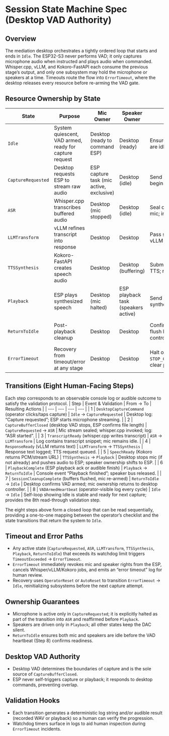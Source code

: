 # Session State Machine Spec (Desktop VAD Authority)

## Overview
The mediation desktop orchestrates a tightly ordered loop that starts and ends in `Idle`. The ESP32-S3 never performs VAD; it only captures microphone audio when instructed and plays audio when commanded. Whisper.cpp, vLLM, and Kokoro-FastAPI each consume the previous stage’s output, and only one subsystem may hold the microphone or speakers at a time. Timeouts route the flow into `ErrorTimeout`, where the desktop releases every resource before re-arming the VAD gate.

## Resource Ownership by State
| State | Purpose | Mic Owner | Speaker Owner | Entry Actions | Exit Trigger |
| --- | --- | --- | --- | --- | --- |
| `Idle` | System quiescent, VAD armed, ready for capture request | Desktop (ready to command ESP) | Desktop (ready) | Ensure ESP mic and DAC are idle; arm desktop VAD | Desktop issues `CaptureRequested` or `VADArmed` self-check |
| `CaptureRequested` | Desktop requests ESP to stream raw audio | ESP capture task (mic active, exclusive) | Desktop (idle) | Send `START_CAPTURE` to ESP; begin buffering PCM | Capture window closed or timeout |
| `ASR` | Whisper.cpp transcribes buffered audio | Desktop (mic stopped) | Desktop (idle) | Seal capture file, release mic; invoke Whisper.cpp | Transcript ready or timeout |
| `LLMTransform` | vLLM refines transcript into response | Desktop | Desktop | Pass sanitized transcript to vLLM | Response ready or timeout |
| `TTSSynthesis` | Kokoro-FastAPI creates speech audio | Desktop | Desktop (buffering) | Submit response text to TTS; reserve speaker bus | Audio buffer ready or timeout |
| `Playback` | ESP plays synthesized speech | Desktop (mic halted) | ESP playback task (speakers active) | Send `STOP_CAPTURE`; stream synthesized PCM to ESP | Playback finished/ack or timeout |
| `ReturnToIdle` | Post-playback cleanup | Desktop | Desktop | Confirm playback stop, flush buffers, re-enable mic control | Cleanup complete, VAD rearmed, or timeout |
| `ErrorTimeout` | Recovery from timeout/error at any stage | Desktop | Desktop | Halt outstanding jobs; send `STOP_CAPTURE`/`STOP_PLAYBACK`; clear pipelines | Manual or automatic reset after recovery period |

## Transitions (Eight Human-Facing Steps)
Each step corresponds to an observable console log or audible outcome to satisfy the validation protocol.
| Step | Event & Validation | From → To | Resulting Actions |
| --- | --- | --- | --- |
| 1 | `DesktopCaptureCommand` (operator clicks/taps capture) | `Idle` → `CaptureRequested` | Desktop log: “Capture requested”; ESP starts microphone streaming. |
| 2 | `CaptureBufferClosed` (desktop VAD stops, ESP confirms file length) | `CaptureRequested` → `ASR` | Mic stream sealed; whisper.cpp invoked; log: “ASR started”. |
| 3 | `TranscriptReady` (whisper.cpp writes transcript) | `ASR` → `LLMTransform` | Log contains transcript snippet; mic remains idle. |
| 4 | `ResponseReady` (vLLM returns text) | `LLMTransform` → `TTSSynthesis` | Response text logged; TTS request queued. |
| 5 | `SpeechReady` (Kokoro returns PCM/stream URL) | `TTSSynthesis` → `Playback` | Desktop stops mic (if not already) and pushes audio to ESP; speaker ownership shifts to ESP. |
| 6 | `PlaybackComplete` (ESP playback ack or audible finish) | `Playback` → `ReturnToIdle` | Console event “Playback finished”; speaker bus released. |
| 7 | `SessionCleanupComplete` (buffers flushed, mic re-armed) | `ReturnToIdle` → `Idle` | Desktop confirms VAD armed; mic ownership returns to desktop controller. |
| 8 | `VADArmedHeartbeat` (operator-visible log every cycle) | `Idle` → `Idle` | Self-loop showing Idle is stable and ready for next capture; provides the 8th read-through validation step.

The eight steps above form a closed loop that can be read sequentially, providing a one-to-one mapping between the operator’s checklist and the state transitions that return the system to `Idle`.

## Timeout and Error Paths
- Any active state (`CaptureRequested`, `ASR`, `LLMTransform`, `TTSSynthesis`, `Playback`, `ReturnToIdle`) that exceeds its watchdog limit triggers `TimeoutExceeded` → `ErrorTimeout`.
- `ErrorTimeout` immediately revokes mic and speaker rights from the ESP, cancels Whisper/vLLM/Kokoro jobs, and emits an “error timeout” log for human review.
- Recovery uses `OperatorReset` or `AutoReset` to transition `ErrorTimeout` → `Idle`, reinitializing subsystems before the next capture attempt.

## Ownership Guarantees
- Microphone is active only in `CaptureRequested`; it is explicitly halted as part of the transition into `ASR` and reaffirmed before `Playback`.
- Speakers are driven only in `Playback`; all other states keep the DAC silent.
- `ReturnToIdle` ensures both mic and speakers are idle before the VAD heartbeat (Step 8) confirms readiness.

## Desktop VAD Authority
- Desktop VAD determines the boundaries of capture and is the sole source of `CaptureBufferClosed`.
- ESP never self-triggers capture or playback; it responds to desktop commands, preventing overlap.

## Validation Hooks
- Each transition generates a deterministic log string and/or audible result (recorded WAV or playback) so a human can verify the progression.
- Watchdog timers surface in logs to aid human inspection during `ErrorTimeout` incidents.
